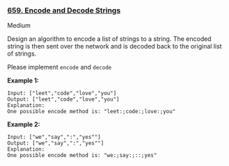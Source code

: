 ### [659. Encode and Decode Strings](https://leetcode.com/problems/encode-and-decode-strings)

Medium

Design an algorithm to encode a list of strings to a string. The encoded string is then sent over the network and is decoded back to the original list of strings.

Please implement ``encode`` and ``decode``


__Example 1:__

```
Input: ["leet","code","love","you"]
Output: ["leet","code","love","you"]
Explanation: 
One possible encode method is: "leet:;code:;love:;you"
```

__Example 2:__

```
Input: ["we","say",":","yes""]
Output: ["we","say",":","yes""]
Explanation: 
One possible encode method is: "we:;say:;::;yes"
```
